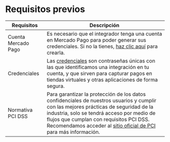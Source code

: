 # Requisitos previos

| Requisitos | Descripción |
|---|---|
| Cuenta Mercado Pago | Es necesario que el integrador tenga una cuenta en Mercado Pago para poder generar sus credenciales. Si no la tienes, [haz clic aquí](https://www.mercadopago[FAKER][URL][DOMAIN]/hub/registration/landing) para crearla. |
| Credenciales | Las [credenciales](/developers/es/docs/your-integrations/credentials) son contraseñas únicas con las que identificamos una integración en tu cuenta, y que sirven para capturar pagos en tiendas virtuales y otras aplicaciones de forma segura. |
| Normativa PCI DSS | Para garantizar la protección de los datos confidenciales de nuestros usuarios y cumplir con las mejores prácticas de seguridad de la industria, solo se tendrá acceso por medio de flujos que cumplan con requisitos PCI DSS. Recomendamos acceder al [sitio oficial de PCI](https://www.pcisecuritystandards.org/) para más información. |